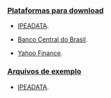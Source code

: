 ### [Plataformas para download](#)


- [IPEADATA](http://www.ipeadata.gov.br/Default.aspx). 

- [Banco Central do Brasil](https://www3.bcb.gov.br/sgspub/localizarseries/localizarSeries.do?method=prepararTelaLocalizarSeries). 

- [Yahoo Finance](https://finance.yahoo.com/). 


### [Arquivos de exemplo](#)

- [IPEADATA](http://www.ipeadata.gov.br/Default.aspx). 
